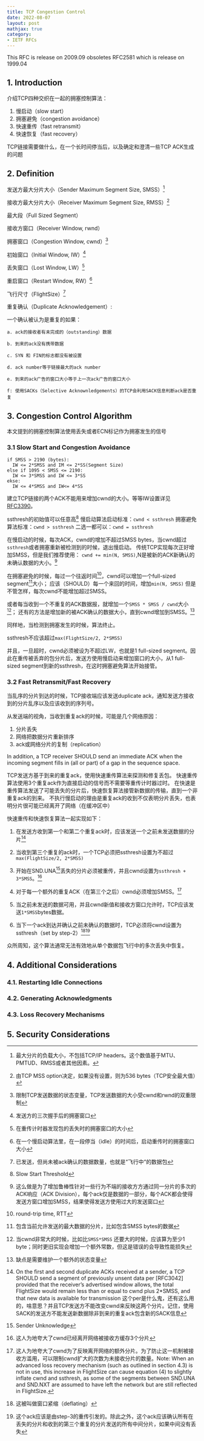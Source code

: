 ```yaml
---
title: TCP Congestion Control
date: 2022-08-07
layout: post
mathjax: true
category:
- IETF RFCs
---
```

This RFC is release on 2009.09 obsoletes RFC2581 which is release on 1999.04

## 1. Introduction

介绍TCP四种交织在一起的拥塞控制算法：

1. 慢启动（slow start）
1. 拥塞避免（congestion avoidance）
1. 快速重传（fast retransmit）
1. 快速恢复（fast recovery）

TCP链接需要做什么，在一个长时间停当后，以及确定和澄清一些TCP ACK生成的问题

## 2. Definition

发送方最大分片大小（Sender Maximum Segment Size, SMSS）[^1]

接收方最大分片大小（Receiver Maximum Segment Size, RMSS）[^2]

最大段（Full Sized Segment）

接收方窗口（Receiver Window, rwnd）

拥塞窗口（Congestion Window, cwnd）[^3]

初始窗口（Initial Window, IW）[^4]

丢失窗口（Lost Window, LW）[^5]

重启窗口（Restart Window, RW）[^6]

飞行尺寸（FlightSize）[^7]

重复确认（Duplicate Acknowledgement）:

一个确认被认为是重复的如果：

````
a. ack的接收者有未完成的（outstanding）数据

b. 到来的ack没有携带数据

c. SYN 和 FIN的标志都没有被设置

d. ack number等于链接最大的ack number

e. 到来的ack广告的窗口大小等于上一次ack广告的窗口大小

f: 使用SACKs（Selective Acknownledgements）的TCP会利用SACK信息判断ack是否重复
````

## 3. Congestion Control Algorithm

本文提到的拥塞控制算法使用丢失或者ECN标记作为拥塞发生的信号

### 3.1 Slow Start and Congestion Avoidance

````
if SMSS > 2190 (bytes):
  IW <= 2*SMSS and IM <= 2*SS(Segment Size)
else if 1095 < SMSS <= 2190:
  IW <= 3*SMSS and IW <= 3*SS
ekse:
  IW <= 4*SMSS and IW<= 4*SS
````

建立TCP链接的两个ACK不能用来增加cwnd的大小。等等IW设置详见[RFC3390](https://datatracker.ietf.org/doc/html/rfc3390)。

ssthresh的初始值可以任意高[^8]
慢启动算法启动标准：`cwnd < ssthresh`
拥塞避免算法标准：`cwnd > ssthresh`
二选一都可以：`cwnd = ssthresh`

在慢启动的时候，每次ACK，cwnd的增加不超过SMSS bytes，当cwnd超过`ssthresh`或者拥塞重新被检测到的时候，退出慢启动。
传统TCP实现每次正好增加SMSS，但是我们推荐使用： `cwnd += min(N, SMSS)`,N是被新的ACK新确认的未确认数据的大小。[^13]

在拥塞避免的时候，每过一个往返时间[^12]，cwnd可以增加一个full-sized segment[^9]大小；
应该（SHOULD）每一个来回的时间，增加`min(N, SMSS)`
但是不管怎样，每次cwnd不能增加超过SMSS。

或者每当收到一个不重复的ACK数据报，就增加一个`SMSS * SMSS / cwnd`大小[^10]；
还有的方法是增加新的被ACK确认的数据大小，直到cwnd增加到SMSS。[^11]

同样地，当检测到拥塞发生的时候，算法终止。

ssthresh不应该超过`max(FlightSize/2, 2*SMSS)`

并且，一旦超时，cwnd必须被设为不超过LW，也就是1 full-sized segment。因此在重传被丢弃的包分片后，发送方使用慢启动来增加窗口的大小，从1 full-sized segment到新的ssthresh，在这时拥塞避免算法开始接管。

### 3.2 Fast Retransmit/Fast Recovery

当乱序的分片到达的时候，TCP接收端应该发送duplicate ack，通知发送方接收到的分片乱序以及应该收到的序列号。

从发送端的视角，当收到重复ack的时候，可能是几个网络原因：

1. 分片丢失
1. 网络把数据分片重新排序
1. ack或网络分片的复制（replication）

In addition, a TCP receiver SHOULD send an immediate ACK when the incoming segment fills in (all or part) of a gap in the sequence space.

TCP发送方基于到来的重复ack，使用快速重传算法来探测和修复丢包。
快速重传算法使用3个重复ack作为直接启动的信号而不需要等重传计时器过时。
在快速是重传算法发送了可能丢失的分片后，快速恢复算法接管新数据的传输，直到一个非重复ack的到来。
不执行慢启动的理由是重复ack的收到不仅表明分片丢失，也表明分片很可能已经离开了网络（在缓冲区中）

快速重传和快速恢复算法一起实现如下：

1. 在发送方收到第一个和第二个重复ack时，应该发送一个之前未发送数据的分片[^14]

1. 当收到第三个重复的ack时，一个TCP必须把ssthresh设置为不超过`max(FlightSize/2, 2*SMSS)`

1. 开始在SND.UNA[^15]丢失的分片必须被重传，并且cwnd设置为`ssthresh + 3*SMSS`。[^16]

1. 对于每一个额外的重复ACK（在第三个之后）cwnd必须增加SMSS。[^17]

1. 当之前未发送的数据可用，并且cwnd新值和接收方窗口允许时，TCP应该发送`1*SMSS`bytes数据。

1. 当下一个ack到达并确认之前未确认的数据时，TCP必须将cwnd设置为ssthresh（set by step-2）[^18][^19]

众所周知，这个算法通常无法有效地从单个数据包飞行中的多次丢失中恢复。

## 4. Additional Considerations

### 4.1. Restarting Idle Connections

### 4.2. Generating Acknowledgments

### 4.3. Loss Recovery Mechanisms

## 5.  Security Considerations

[^1]: 最大分片的负载大小，不包括TCP/IP headers。这个数值基于MTU、PMTUD、RMSS或者其他因素。

[^2]: 由TCP MSS option决定，如果没有设置，则为536 bytes（TCP安全最大值）

[^3]: 限制TCP发送数据的状态变量，TCP发送数据的大小受cwnd和rwnd的双重限制

[^4]: 发送方的三次握手后的拥塞窗口

[^5]: 在重传计时器发现包的丢失时的拥塞窗口的大小

[^6]: 在一个慢启动算法里，在一段停当（idle）的时间后，启动重传时的拥塞窗口大小

[^7]: 已发送，但尚未被ack确认的数据数量，也就是“飞行中“的数据包

[^8]: Slow Start Threshold

[^9]: 包含当前允许发送的最大数据的分片，比如包含SMSS bytes的数据

[^10]: 当cwnd非常大的时候，比如比`SMSS*SMSS` 还要大的时候，应该算为至少1 byte；同时更旧实现会增加一个额外常数，但这是错误的会导致性能损失

[^11]: 缺点是需要维护一个额外的状态变量

[^12]: round-trip time, RTT

[^13]: 这么做是为了增加鲁棒性针对一些行为不端的接收方方通过同一分片的多次的ACK响应（ACK Division），每个ack仅是数据的一部分，每个ACK都会使得发送方窗口增加SMSS，结果使得发送方使用过大的发送窗口

[^14]: On the first and second duplicate ACKs received at a sender, a TCP SHOULD send a segment of previously unsent data per \[RFC3042\] provided that the receiver’s advertised window allows, the total FlightSize would remain less than or equal to cwnd plus 2\*SMSS, and that new data is available for transmission
这个per是什么鬼，还有这么用的，啥意思？并且TCP发送方不能改变cwnd来反映这两个分片。记住，使用SACK的发送方不能发送新数据除非到来的重复ack包含新的SACK信息

[^15]: Sender Unknowledge

[^16]: 这人为地夸大了cwnd已经离开网络被接收方缓存3个分片

[^17]: 这人为地夸大了cwnd为了反映离开网络的额外分片。为了防止这一机制被接收方滥用，可以限制cwnd扩大的次数为未接收分片的数量。Note: When an advanced loss recovery mechanism (such as outlined in section 4.3) is not in use, this increase in FlightSize can cause equation (4) to slightly inflate cwnd and ssthresh, as some of the segments between SND.UNA and SND.NXT are assumed to have left the network but are still reflected in FlightSize.

[^18]: 这被叫做窗口紧缩（deflating）

[^19]: 这个ack应该是由step-3的重传引发的。除此之外，这个ack应该确认所有在丢失的分片和收到的第三个重复的分片发送的所有中间分片，如果中间没有丢失

[^20]: [^21]: [^22]: [^23]: [^24]: [^25]: [^26]: [^27]: [^28]: [^29]: [^30]: 